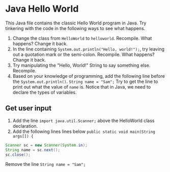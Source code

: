 # Java Hello World
This Java file contains the classic Hello World program in Java. Try tinkering with the code in the following ways to see what happens.

1. Change the class from `HelloWorld` to `helloworld`. Recompile. What happens? Change it back.
2. In the line containing `System.out.println("Hello, world!");`, try leaving out a quotation mark or the semi-colon. Recompile. What happens? Change it back.
3. Try manipulating the "Hello, World!" String to say something else. Recompile.
4. Based on your knowledge of programming, add the following line before the `System.out.println()`. `String name = "Sam";` Try to get the line to print out what the value of `name` is. Notice that in Java, we need to declare the types of variables.

## Get user input
1. Add the line `import java.util.Scanner;` above the HelloWorld class declaration. 
2. Add the following lines lines below `public static void main(String args[]) {`
```java
Scanner sc = new Scanner(System.in);
String name = sc.next();
sc.close();
```
Remove the line `String name = "Sam";`
